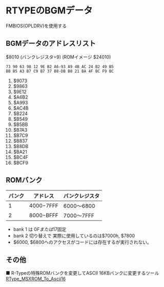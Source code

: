 # RTYPEのBGMデータ

FMBIOS(OPLDRV)を使用する

## BGMデータのアドレスリスト

$8010 (バンクレジスタ=9) (ROMイメージ $24010)
```
73 90 63 98 12 9E B2 A6-93 A9 4B AC 24 B2 49 B5
BB B5 A3 B7 C9 B7 37 B8-DB B8 21 BA 4F BC F9 BC
```
1. $9073
1. $9863
1. $9E12
1. $A6B2
1. $A993
1. $AC4B
1. $B224
1. $B549
1. $B5BB
1. $B7A3
1. $B7C9
1. $B837
1. $B8DB
1. $BA21
1. $BC4F
1. $BCF9

## ROMバンク

|バンク| アドレス    | バンクレジスタ|
|------|-------------|---------------|
| 1    | $4000-$7FFF | $6000～$6800  |
| 2    | $8000-$BFFF | $7000～$7FFF  |

- bank 1 は $0Fまたは$17固定
- bank 2 切り替えで 実際に使用しているのは$7000h, $7800
- $6000, $6800へのアクセスがコードには存在するが実行されない。

## その他

■ R-Typeの特殊ROMバンクを変更してASCII 16KBバンクに変更するツール  
[RType_MSXROM_To_Ascii16](https://github.com/uniskie/RType_MSXROM_To_Ascii16)
